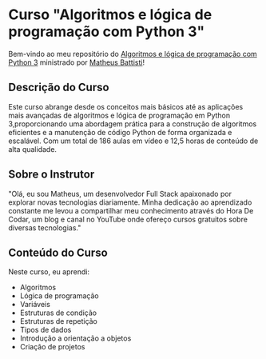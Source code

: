 # Curso "Algoritmos e lógica de programação com Python 3"

Bem-vindo ao meu repositório do [Algoritmos e lógica de programação com Python 3](https://www.udemy.com/course/algoritmos-e-logica-de-programacao-com-python-3-c-projeto) ministrado por [Matheus Battisti](https://www.udemy.com/user/matheus-battisti/)!

## Descrição do Curso

Este curso abrange desde os conceitos mais básicos até as aplicações mais avançadas de algoritmos e lógica de programação em Python 3,proporcionando uma abordagem prática para a construção de algoritmos eficientes e a manutenção de código Python de forma organizada e escalável. Com um total de 186 aulas em vídeo e 12,5 horas de conteúdo de alta qualidade.

## Sobre o Instrutor
"Olá, eu sou Matheus, um desenvolvedor Full Stack apaixonado por explorar novas tecnologias diariamente. Minha dedicação ao aprendizado constante me levou a compartilhar meu conhecimento através do Hora De Codar, um blog e canal no YouTube onde ofereço cursos gratuitos sobre diversas tecnologias."


## Conteúdo do Curso

Neste curso, eu aprendi:

- Algoritmos
- Lógica de programação
- Variáveis
- Estruturas de condição
- Estruturas de repetição
- Tipos de dados
- Introdução a orientação a objetos
- Criação de projetos